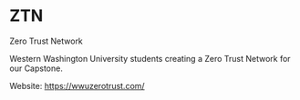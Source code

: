 # ZTN
Zero Trust Network

Western Washington University students creating a Zero Trust Network for our Capstone.

Website: https://wwuzerotrust.com/
